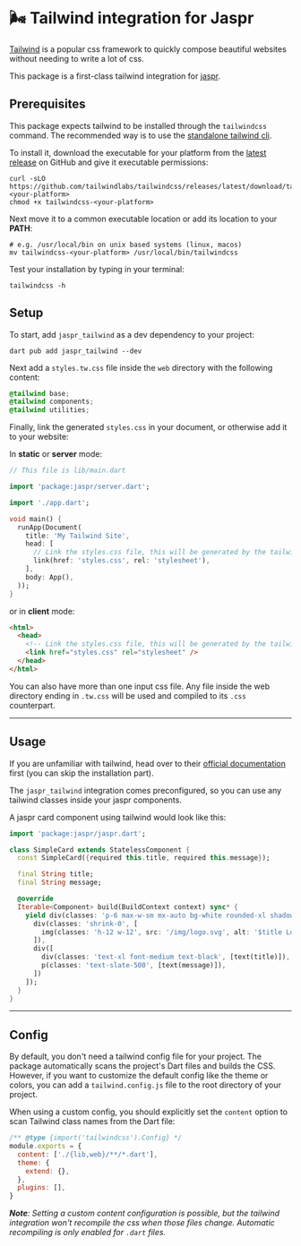 # 🌬️ Tailwind integration for Jaspr

[Tailwind](https://tailwindcss.com/) is a popular css framework to quickly compose beautiful websites without needing
to write a lot of css.

This package is a first-class tailwind integration for [jaspr](https://github.com/schultek/jaspr).

## Prerequisites

This package expects tailwind to be installed through the `tailwindcss` command. The recommended way is to use
the [standalone tailwind cli](https://tailwindcss.com/blog/standalone-cli).

To install it, download the executable for your platform from the [latest release](https://github.com/tailwindlabs/tailwindcss/releases/latest)
on GitHub and give it executable permissions:

```shell
curl -sLO https://github.com/tailwindlabs/tailwindcss/releases/latest/download/tailwindcss-<your-platform>
chmod +x tailwindcss-<your-platform>
```

Next move it to a common executable location or add its location to your **PATH**:

```shell
# e.g. /usr/local/bin on unix based systems (linux, macos)
mv tailwindcss-<your-platform> /usr/local/bin/tailwindcss
```

Test your installation by typing in your terminal:

```shell
tailwindcss -h
```

## Setup

To start, add `jaspr_tailwind` as a dev dependency to your project:

`dart pub add jaspr_tailwind --dev`

Next add a `styles.tw.css` file inside the `web` directory with the following content:

```css
@tailwind base;
@tailwind components;
@tailwind utilities;
```

Finally, link the generated `styles.css` in your document, or otherwise add it to your website:

In **static** or **server** mode:

```dart
// This file is lib/main.dart

import 'package:jaspr/server.dart';

import './app.dart';

void main() {
  runApp(Document(
    title: 'My Tailwind Site',
    head: [
      // Link the styles.css file, this will be generated by the tailwind integration.
      link(href: 'styles.css', rel: 'stylesheet'),
    ],
    body: App(),
  ));
}
```

or in **client** mode:

```html title="web/index.html"
<html>
  <head>
    <!-- Link the styles.css file, this will be generated by the tailwind integration.-->
    <link href="styles.css" rel="stylesheet" />
  </head>
</html>
```

You can also have more than one input css file. Any file inside the web directory ending in `.tw.css` will be used and compiled
to its `.css` counterpart.

---

## Usage

If you are unfamiliar with tailwind, head over to their [official documentation](https://tailwindcss.com/docs/utility-first)
first (you can skip the installation part).

The `jaspr_tailwind` integration comes preconfigured, so you can use any tailwind classes inside your jaspr components.

A jaspr card component using tailwind would look like this:

```dart
import 'package:jaspr/jaspr.dart';

class SimpleCard extends StatelessComponent {
  const SimpleCard({required this.title, required this.message});

  final String title;
  final String message;

  @override
  Iterable<Component> build(BuildContext context) sync* {
    yield div(classes: 'p-6 max-w-sm mx-auto bg-white rounded-xl shadow-lg flex items-center space-x-4', [
      div(classes: 'shrink-0', [
        img(classes: 'h-12 w-12', src: '/img/logo.svg', alt: '$title Logo'),
      ]),
      div([
        div(classes: 'text-xl font-medium text-black', [text(title)]),
        p(classes: 'text-slate-500', [text(message)]),
      ])
    ]);
  }
}
```

---

## Config

By default, you don't need a tailwind config file for your project. The package automatically scans the project's Dart files and builds the CSS.
However, if you want to customize the default config like the theme or colors, you can add a `tailwind.config.js` file to the root directory of your project.

When using a custom config, you should explicitly set the `content` option to scan Tailwind class names from the Dart file:

```javascript
/** @type {import('tailwindcss').Config} */
module.exports = {
  content: ['./{lib,web}/**/*.dart'],
  theme: {
    extend: {},
  },
  plugins: [],
}
```

***Note**: Setting a custom content configuration is possible, but the tailwind integration won't recompile the css when those
files change. Automatic recompiling is only enabled for `.dart` files.*
